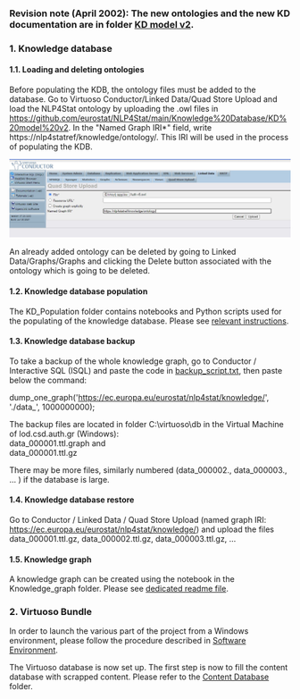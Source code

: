 ### Revision note (April 2002): The new ontologies and the new KD documentation are in folder [KD model v2](https://github.com/eurostat/NLP4Stat/tree/testing/Knowledge%20Database/KD%20model%20v2).

### 1. Knowledge database

#### 1.1. Loading and deleting ontologies

Before populating the KDB, the ontology files must be added to the database. Go to Virtuoso Conductor/Linked Data/Quad Store Upload and load the NLP4Stat ontology by uploading the .owl files in https://github.com/eurostat/NLP4Stat/main/Knowledge%20Database/KD%20model%20v2. In the "Named Graph IRI*" field, write https://nlp4statref/knowledge/ontology/. This IRI will be used in the process of populating the KDB.

<img src="./Figs/Fig1.jpg" alt="Loading ontologies" width="600"/>

An already added ontology can be deleted by going to Linked Data/Graphs/Graphs and clicking the Delete button associated with the ontology which is going to be deleted. 

#### 1.2. Knowledge database population 

The KD_Population folder contains notebooks and Python scripts used for the populating of the knowledge database. Please see [relevant instructions]( https://github.com/eurostat/NLP4Stat/tree/testing/Knowledge%20Database/KD_Population).

#### 1.3. Knowledge database backup 

To take a backup of the whole knowledge graph, go to Conductor / Interactive SQL (ISQL) and paste the code in [backup_script.txt](backup_script.txt), then paste below the command: 

dump_one_graph('https://ec.europa.eu/eurostat/nlp4stat/knowledge/', './data_', 1000000000);  

The backup files are located in folder C:\virtuoso\db in the Virtual Machine of lod.csd.auth.gr (Windows):   
data_000001.ttl.graph and   
data_000001.ttl.gz  

There may be more files, similarly numbered (data_000002., data_000003., ... ) if the database is large.

#### 1.4. Knowledge database restore

Go to Conductor / Linked Data / Quad Store Upload (named graph IRI: https://ec.europa.eu/eurostat/nlp4stat/knowledge/) and upload the files  
data_000001.ttl.gz, data_000002.ttl.gz, data_000003.ttl.gz, …

#### 1.5. Knowledge graph

A knowledge graph can be created using the notebook in the Knowledge_graph folder. Please see [dedicated readme file](https://github.com/eurostat/NLP4Stat/tree/testing/Knowledge%20Database/Knowledge_graph). 

### 2. Virtuoso Bundle
In order to launch the various part of the project from a Windows environment, please follow the procedure described in [Software Environment](https://github.com/eurostat/NLP4Stat/tree/testing/Software%20Environment).

The Virtuoso database is now set up. The first step is now to fill the content database with scrapped content. Please refer to the [Content Database](https://github.com/eurostat/NLP4Stat/tree/testing/Content%20Database) folder.
